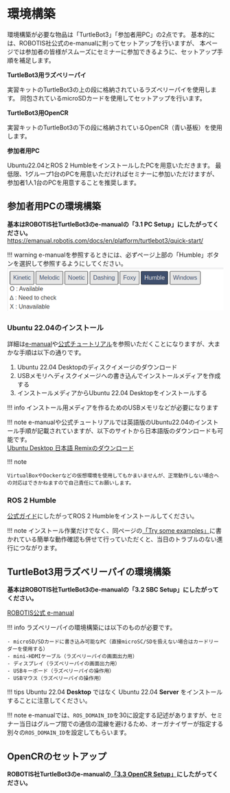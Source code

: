 # 環境構築

環境構築が必要な物品は「TurtleBot3」「参加者用PC」の2点です。
基本的には、ROBOTIS社公式のe-manualに則ってセットアップを行いますが、
本ページでは参加者の皆様がスムーズにセミナーに参加できるように、セットアップ手順を補足します。

**TurtleBot3用ラズベリーパイ**

実習キットのTurtleBot3の上の段に格納されているラズベリーパイを使用します。
同包されているmicroSDカードを使用してセットアップを行います。

**TurtleBot3用OpenCR**

実習キットのTurtleBot3の下の段に格納されているOpenCR（青い基板）を使用します。

**参加者用PC**

Ubuntu22.04とROS 2 HumbleをインストールしたPCを用意いただきます。
最低限、1グループ1台のPCを用意いただければセミナーに参加いただけますが、参加者1人1台のPCを用意することを推奨します。

## 参加者用PCの環境構築

**基本はROBOTIS社TurtleBot3のe-manualの「3.1 PC Setup」にしたがってください。**  
https://emanual.robotis.com/docs/en/platform/turtlebot3/quick-start/

!!! warning
    e-manualを参照するときには、必ずページ上部の「Humble」ボタンを選択して参照するようにしてください。
    ![alt text](images/emanual_distro_select.png)

### Ubuntu 22.04のインストール

詳細は[e-manual](https://emanual.robotis.com/docs/en/platform/turtlebot3/quick-start/)や[公式チュートリアル](https://ubuntu.com/tutorials/install-ubuntu-desktop#1-overview)を参照いただくことになりますが、大まかな手順は以下の通りです。

1. Ubuntu 22.04 Desktopのディスクイメージのダウンロード
2. USBメモリへディスクイメージへの書き込んでインストールメディアを作成する
3. インストールメディアからUbuntu 22.04 Desktopをインストールする

!!! info
    インストール用メディアを作るためのUSBメモリなどが必要になります

!!! note
    e-manualや公式チュートリアルでは英語版のUbuntu22.04のインストール手順が記載されていますが、以下のサイトから日本語版のダウンロードも可能です。  
    [Ubuntu Desktop 日本語 Remixのダウンロード](https://www.ubuntulinux.jp/download/ja-remix)


!!! note

    VirtualBoxやDockerなどの仮想環境を使用してもかまいませんが、正常動作しない場合への対応はできかねますので自己責任にてお願いします。


### ROS 2 Humble

[公式ガイド](https://docs.ros.org/en/humble/Installation/Ubuntu-Install-Debians.html)にしたがってROS 2 Humbleをインストールしてください。  

!!! note
    インストール作業だけでなく、同ページの[「Try some examples」](https://docs.ros.org/en/humble/Installation/Ubuntu-Install-Debians.html#try-some-examples)に書かれている簡単な動作確認も併せて行っていただくと、当日のトラブルのない進行につながります。

## TurtleBot3用ラズベリーパイの環境構築

**基本はROBOTIS社TurtleBot3のe-manualの「3.2 SBC Setup」にしたがってください。**  

[ROBOTIS公式 e-manual](https://emanual.robotis.com/docs/en/platform/turtlebot3/quick-start/)

!!! info
    ラズベリーパイの環境構築には以下のものが必要です。

    - microSD/SDカードに書き込み可能なPC（直接microSC/SDを扱えない場合はカードリーダーを使用する）
    - mini-HDMIケーブル（ラズベリーパイの画面出力用）
    - ディスプレイ（ラズベリーパイの画面出力用）
    - USBキーボード（ラズベリーパイの操作用）
    - USBマウス（ラズベリーパイの操作用）

!!! tips
    Ubuntu 22.04 **Desktop** ではなく Ubuntu 22.04 **Server** をインストールすることに注意してください。

<!-- ### 当日用PCとの直接接続

ラズベリーパイのセットアップに使用したWiFi環境は当日のセミナー会場で使用できない可能性が高いため、当日用PCと直接接続する方法を以下に示します。

**当日用PCでWiFiアクセスポイントを作成する**

1. WiFiの設定を開く（Windowsキーを押して出てくる検索画面で「wifi」と調べると出てくる）
2. WiFi設定画面の上にあるメニューを開き、「Turn On WiFi Spot...」をクリックする
3. WiFiアクセスポイントの名前とパスワードを設定し、アクセスポイントを有効化する

**ラズベリーパイを当日用PCと直接接続する**

1. WiFi設定用コマンドをインストールする `sudo apt install network-manager`
1. `sudo nano /etc/netplan/50-cloud-init.yaml`で設定を編集する
2. アクセスポイント欄に上で設定したアクセスポイントの名前とパスワードを設定する
 -->

!!! note
    e-manualでは、`ROS_DOMAIN_ID`を30に設定する記述がありますが、セミナー当日はグループ間での通信の混線を避けるため、オーガナイザーが指定する別々の`ROS_DOMAIN_ID`を設定してもらいます。

## OpenCRのセットアップ


**ROBOTIS社TurtleBot3のe-manualの[「3.3 OpenCR Setup」](https://emanual.robotis.com/docs/en/platform/turtlebot3/opencr_setup/#opencr-setup)にしたがってください。**  

